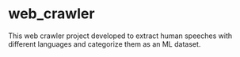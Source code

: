 # web_crawler
This web crawler project developed to extract human speeches with different languages and categorize them as an ML dataset.
